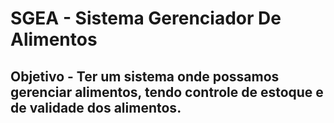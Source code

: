# SGEA - Sistema Gerenciador De Alimentos

## Objetivo - Ter um sistema onde possamos gerenciar alimentos, tendo controle de estoque e de validade dos alimentos. 